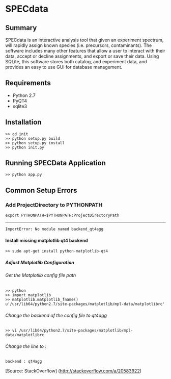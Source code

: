 # SPECdata

## Summary
SPECdata is an interactive analysis tool that given an experiment spectrum, will
rapidly assign known species (i.e. precursors, contaminants). The software
includes many other features that allow a user to interact with their data,
accept or decline assignments, and export or save their data. Using SQLite,
this software stores both catalog, and experiment data, and provides an easy
to use GUI for database management.


## Requirements
* Python 2.7
* PyQT4
* sqlite3

## Installation
    >> cd init
    >> python setup.py build
    >> python setup.py install
    >> python init.py

## Running SPECData Application
    >> python app.py

## Common Setup Errors
### Add ProjectDirectory to PYTHONPATH
    export PYTHONPATH=$PYTHONPATH:ProjectDirectoryPath
----------------------------------------------------------
    ImportError: No module named backend_qt4agg
#### Install missing matplotlib qt4 backend
    >> sudo apt-get install python-matplotlib-qt4
##### Adjust Matplotlib Configuration
###### Get the Matplotlib config file path
    >> python
    >> import matplotlib
    >> matplotlib.matplotlib_fname()
    u'/usr/lib64/python2.7/site-packages/matplotlib/mpl-data/matplotlibrc'
###### Change the backend of the config file to qt4agg
    >> vi /usr/lib64/python2.7/site-packages/matplotlib/mpl-data/matplotlibrc
###### Change the line to :
    backend : qt4agg
[Source: StackOverflow] (http://stackoverflow.com/a/20583922)


